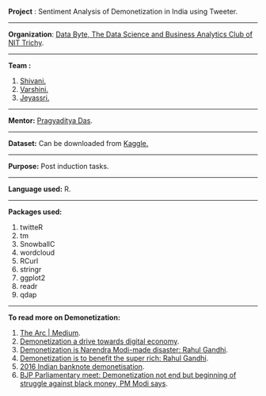 **Project** : Sentiment Analysis of Demonetization in India using 
Tweeter.

----------
**Organization**: [Data Byte, The Data Science and Business Analytics Club of NIT Trichy](https://github.com/DataByteNITT).

---------- 
**Team :** 
 1. [Shivani.](https://github.com/shivanichander)
 2. [Varshini.](https://github.com/varshinisriram)
 3. [Jeyassri.](https://github.com/shreeju)

----------
**Mentor:**
[Pragyaditya Das](https://github.com/Jeet1994).
 
----------
**Dataset:** Can be downloaded from [Kaggle.](https://www.kaggle.com/arathee2/demonetization-in-india-twitter-data/downloads/demonetization-in-india-twitter-data.zip)

----------
**Purpose:** Post induction tasks. 

----------
**Language used:** R.

----------
**Packages used:**
 1. twitteR
 2. tm
 3. SnowballC
 4. wordcloud
 5. RCurl
 6. stringr
 7. ggplot2
 8. readr
 9. qdap
----------
**To read more on Demonetization:**
 1. [The Arc | Medium](https://thearcmag.com/indias-demonetization-explained-6092a70d964d#.fto7h6s2z).
 2. [Demonetization a drive towards digital economy](http://timesofindia.indiatimes.com/city/ahmedabad/demonetization-a-drive-towards-digital-economy/articleshow/57240322.cms).
 3. [Demonetization is Narendra Modi-made disaster: Rahul Gandhi](http://timesofindia.indiatimes.com/city/hubballi/demonetization-is-narendra-modi-made-disaster-rahul-gandhi/articleshow/56047863.cms).
 4. [Demonetization is to benefit the super rich: Rahul Gandhi](http://timesofindia.indiatimes.com/city/goa/Demonetization-is-to-benefit-the-super-rich-RaGa/articleshow/56028175.cms).
 5. [2016 Indian banknote demonetisation](https://en.wikipedia.org/wiki/2016_Indian_banknote_demonetisation).
 6. [BJP Parliamentary meet: Demonetization not end but beginning of struggle against black money, PM Modi says](http://timesofindia.indiatimes.com/india/BJP-Parliamentary-meet-Demonetization-not-end-but-beginning-of-struggle-against-black-money-PM-Modi-says/articleshow/55556995.cms).


